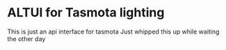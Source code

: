 # ALTUI for Tasmota lighting
This is just an api interface for tasmota
Just whipped this up while waiting the other day